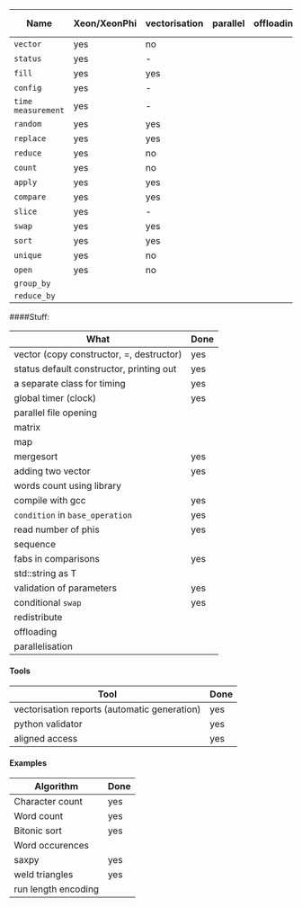 |Name|Xeon/XeonPhi|vectorisation|parallel|offloading|CUDA|Unit tests|Docs|Wiki|
|---|---|---|---|---|---|---|---|---|
|`vector`|yes|no||||yes|yes|
|`status`|yes|-||||yes|yes|
|`fill`|yes|yes||||yes|yes|
|`config`|yes|-||||yes|yes|
|`time measurement`|yes|-||||yes|yes|
|`random`|yes|yes||||yes|yes|
|`replace`|yes|yes||||yes|yes|
|`reduce`|yes|no||||yes|yes|
|`count`|yes|no||||yes|yes|
|`apply`|yes|yes||||yes|yes|
|`compare`|yes|yes||||yes|yes|
|`slice`|yes|-||||yes|yes|
|`swap`|yes|yes||||yes|yes||
|`sort`|yes|yes||||yes|yes||
|`unique`|yes|no||||yes|yes|
|`open`|yes|no||||yes|yes|
|`group_by`|
|`reduce_by`|

####Stuff:

|What|Done|
|---|---|
|vector (copy constructor, =, destructor)|yes|
|status default constructor, printing out|yes|
|a separate class for timing|yes|
|global timer (clock)|yes|
|parallel file opening||
|matrix||
|map||
|mergesort|yes|
|adding two vector|yes|
|words count using library||
|compile with gcc|yes|
|`condition` in `base_operation`|yes|
|read number of phis|yes|
|sequence||
|fabs in comparisons|yes|
|std::string as T||
|validation of parameters|yes|
|conditional `swap`|yes|
|redistribute||
|offloading||
|parallelisation||

#### Tools

|Tool|Done|
|---|---|
|vectorisation reports (automatic generation)|yes|
|python validator|yes|
|aligned access|yes|

#### Examples

|Algorithm|Done|
|---|---|
|Character count|yes|
|Word count|yes|
|Bitonic sort|yes|
|Word occurences||
|saxpy|yes|
|weld triangles|yes|
|run length encoding||
